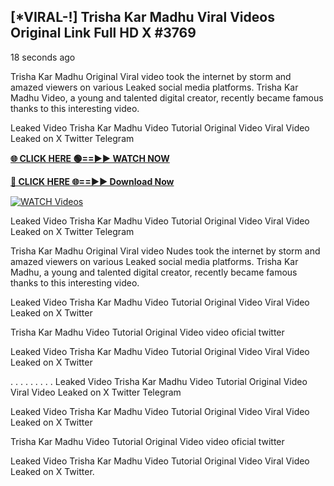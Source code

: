 ## [*VIRAL-!] Trisha Kar Madhu Viral Videos Original Link Full HD X #3769

18 seconds ago

Trisha Kar Madhu Original Viral video took the internet by storm and amazed viewers on various Leaked social media platforms. Trisha Kar Madhu Video, a young and talented digital creator, recently became famous thanks to this interesting video.

Leaked Video Trisha Kar Madhu Video Tutorial Original Video Viral Video Leaked on X Twitter Telegram

**[🌐 CLICK HERE 🟢==►► WATCH NOW](https://russelviper69.blogspot.com/p/valo-video.html)**

**[🔴 CLICK HERE 🌐==►► Download Now](https://russelviper69.blogspot.com/p/valo-video.html)**

[![WATCH Videos](https://i.imgur.com/dJHk4Zq.gif)](https://russelviper69.blogspot.com/p/valo-video.html)

Leaked Video Trisha Kar Madhu Video Tutorial Original Video Viral Video Leaked on X Twitter Telegram

Trisha Kar Madhu Original Viral video Nudes took the internet by storm and amazed viewers on various Leaked social media platforms. Trisha Kar Madhu, a young and talented digital creator, recently became famous thanks to this interesting video.

Leaked Video Trisha Kar Madhu Video Tutorial Original Video Viral Video Leaked on X Twitter

Trisha Kar Madhu Video Tutorial Original Video video oficial twitter

Leaked Video Trisha Kar Madhu Video Tutorial Original Video Viral Video Leaked on X Twitter

. . . . . . . . . Leaked Video Trisha Kar Madhu Video Tutorial Original Video Viral Video Leaked on X Twitter Telegram

Leaked Video Trisha Kar Madhu Video Tutorial Original Video Viral Video Leaked on X Twitter

Trisha Kar Madhu Video Tutorial Original Video video oficial twitter

Leaked Video Trisha Kar Madhu Video Tutorial Original Video Viral Video Leaked on X Twitter.